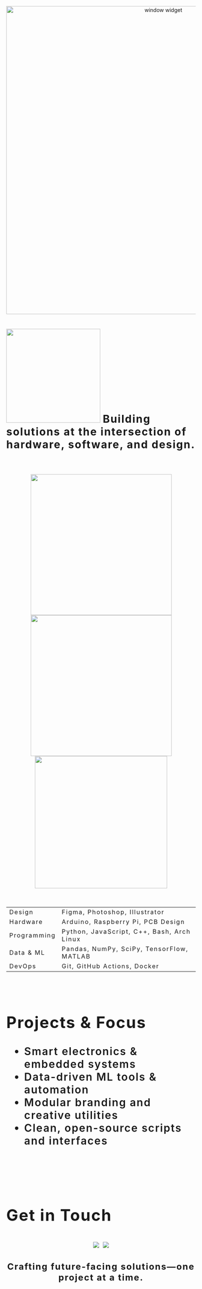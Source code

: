 <!-- Futuristic Technical GitHub Profile README for grizzleyyybear -->

<p align="center">
  <img src="https://window-lemon.vercel.app/api/Window?titleBar=Intro&title=Mrinal&desc=Tech-focused+builder+fusing+branding%2C+electronics%2C+and+machine+learning.+Loves+hardware%2C+software%2C+and+visual+design.%0A&theme=dark" alt="window widget" width="820">
</p>

<h1 align="left">
  <img src="https://media.giphy.com/media/v1.Y2lkPTc5MGI3NjExdzVsYXhldGN0eXNpd28xbGJ6eWx5bnhtNjdrZGZ4YXBwNDdsbGt1cCZlcD12MV9naWZzX3NlYXJjaCZjdD1n/NKEt9elQ5cR68/giphy.gif" width="250">
  <span style="font-weight:600; letter-spacing:2px;</span>
</h1>

<p align="right">
  <b>Building solutions at the intersection of hardware, software, and design.</b>
</p>

<br/>

<div align="center">
  <img src="https://github-readme-stats.vercel.app/api?username=grizzleyyybear&show_icons=true&theme=radical" width="375">
  <img src="https://streak-stats.demolab.com?user=grizzleyyybear&theme=highcontrast" width="375">
  <img src="https://github-readme-stats.vercel.app/api/top-langs/?username=grizzleyyybear&layout=compact&theme=tokyonight" width="352">
</div>

<br/>



<table>
  <tr>
    <td>Design</td>
    <td>Figma, Photoshop, Illustrator</td>
  </tr>
  <tr>
    <td>Hardware</td>
    <td>Arduino, Raspberry Pi, PCB Design</td>
  </tr>
  <tr>
    <td>Programming</td>
    <td>Python, JavaScript, C++, Bash, Arch Linux</td>
  </tr>
  <tr>
    <td>Data & ML</td>
    <td>Pandas, NumPy, SciPy, TensorFlow, MATLAB</td>
  </tr>
  <tr>
    <td>DevOps</td>
    <td>Git, GitHub Actions, Docker</td>
  </tr>
</table>

<br/>

##  Projects & Focus

- Smart electronics & embedded systems
- Data-driven ML tools & automation
- Modular branding and creative utilities
- Clean, open-source scripts and interfaces

<br/>


<br/>

##  Get in Touch

<p align="center">
  <a href="mailto:mrinalsharmajune13@gmail.com"><img src="https://img.shields.io/badge/email-00ffea?style=for-the-badge&logo=gmail&logoColor=white"></a>
  <a href="https://www.linkedin.com/in/mrinal-sharma-92376b287/"><img src="https://img.shields.io/badge/linkedin-0a192f?style=for-the-badge&logo=linkedin&logoColor=white"></a>
</p>

<p align="center"><sup><b>Crafting future-facing solutions—one project at a time.</b></sup></p>

